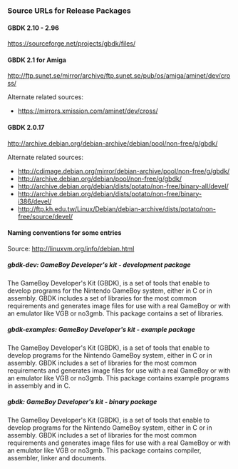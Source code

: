 ### Source URLs for Release Packages

#### GBDK 2.10 - 2.96
https://sourceforge.net/projects/gbdk/files/

#### GBDK 2.1 for Amiga
http://ftp.sunet.se/mirror/archive/ftp.sunet.se/pub/os/amiga/aminet/dev/cross/

Alternate related sources:
  * https://mirrors.xmission.com/aminet/dev/cross/

#### GBDK 2.0.17
http://archive.debian.org/debian-archive/debian/pool/non-free/g/gbdk/

Alternate related sources:
  * http://cdimage.debian.org/mirror/debian-archive/pool/non-free/g/gbdk/
  * http://archive.debian.org/debian/pool/non-free/g/gbdk/
  * http://archive.debian.org/debian/dists/potato/non-free/binary-all/devel/
  * http://archive.debian.org/debian/dists/potato/non-free/binary-i386/devel/
  * http://ftp.kh.edu.tw/Linux/Debian/debian-archive/dists/potato/non-free/source/devel/

#### Naming conventions for some entries
Source: http://linuxvm.org/info/debian.html

##### gbdk-dev: GameBoy Developer's kit - development package
The GameBoy Developer's Kit (GBDK), is a set of tools that enable to develop programs for the Nintendo GameBoy system, either in C or in assembly. GBDK includes a set of libraries for the most common requirements and generates image files for use with a real GameBoy or with an emulator like VGB or no3gmb.
This package contains a set of libraries.

##### gbdk-examples: GameBoy Developer's kit - example package
The GameBoy Developer's Kit (GBDK), is a set of tools that enable to develop programs for the Nintendo GameBoy system, either in C or in assembly. GBDK includes a set of libraries for the most common requirements and generates image files for use with a real GameBoy or with an emulator like VGB or no3gmb.
This package contains example programs in assembly and in C.

##### gbdk: GameBoy Developer's kit - binary package
The GameBoy Developer's Kit (GBDK), is a set of tools that enable to develop programs for the Nintendo GameBoy system, either in C or in assembly. GBDK includes a set of libraries for the most common requirements and generates image files for use with a real GameBoy or with an emulator like VGB or no3gmb.
This package contains compiler, assembler, linker and documents.
